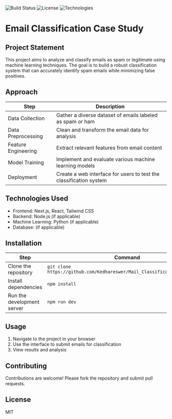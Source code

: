 ![Build Status](https://img.shields.io/badge/build-passing-brightgreen) ![License](https://img.shields.io/badge/license-MIT-blue) ![Technologies](https://img.shields.io/badge/tech-Next.js%2C%20React%2C%20Tailwind%20CSS-blue)

# Email Classification Case Study

## Project Statement
This project aims to analyze and classify emails as spam or legitimate using machine learning techniques. The goal is to build a robust classification system that can accurately identify spam emails while minimizing false positives.

## Approach
| Step | Description |
|------|-------------|
| Data Collection | Gather a diverse dataset of emails labeled as spam or ham |
| Data Preprocessing | Clean and transform the email data for analysis |
| Feature Engineering | Extract relevant features from email content |
| Model Training | Implement and evaluate various machine learning models |
| Deployment | Create a web interface for users to test the classification system |

## Technologies Used
- Frontend: Next.js, React, Tailwind CSS
- Backend: Node.js (if applicable)
- Machine Learning: Python (if applicable)
- Database: (if applicable)

## Installation
| Step | Command |
|------|---------|
| Clone the repository | `git clone https://github.com/Kedhareswer/Mail_Classification_Case_Study` |
| Install dependencies | `npm install` |
| Run the development server | `npm run dev` |

## Usage
1. Navigate to the project in your browser
2. Use the interface to submit emails for classification
3. View results and analysis

## Contributing
Contributions are welcome! Please fork the repository and submit pull requests.

## License
MIT